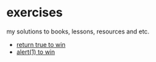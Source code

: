 # exercises

my solutions to books, lessons, resources and etc.

- [return true to win](https://alf.nu/ReturnTrue)
- [alert(1) to win](<https://alf.nu/alert(1)>)
